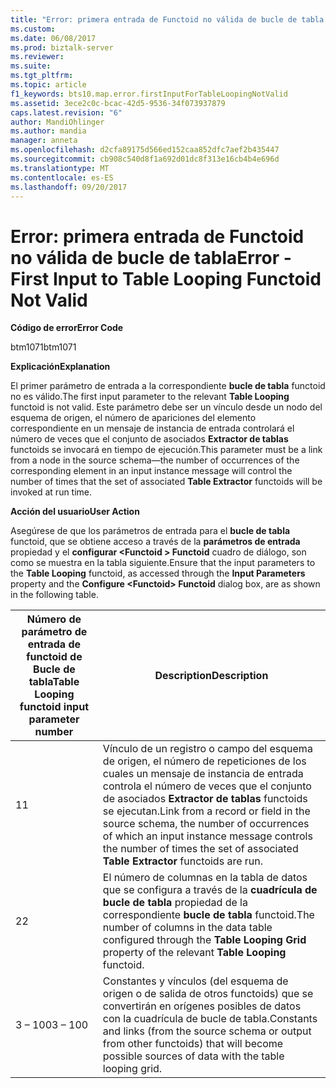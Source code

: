 ```yaml
---
title: "Error: primera entrada de Functoid no válida de bucle de tabla | Documentos de Microsoft"
ms.custom: 
ms.date: 06/08/2017
ms.prod: biztalk-server
ms.reviewer: 
ms.suite: 
ms.tgt_pltfrm: 
ms.topic: article
f1_keywords: bts10.map.error.firstInputForTableLoopingNotValid
ms.assetid: 3ece2c0c-bcac-42d5-9536-34f073937879
caps.latest.revision: "6"
author: MandiOhlinger
ms.author: mandia
manager: anneta
ms.openlocfilehash: d2cfa89175d566ed152caa852dfc7aef2b435447
ms.sourcegitcommit: cb908c540d8f1a692d01dc8f313e16cb4b4e696d
ms.translationtype: MT
ms.contentlocale: es-ES
ms.lasthandoff: 09/20/2017
---
```

# <a name="error---first-input-to-table-looping-functoid-not-valid"></a><span data-ttu-id="85d38-102">Error: primera entrada de Functoid no válida de bucle de tabla</span><span class="sxs-lookup"><span data-stu-id="85d38-102">Error - First Input to Table Looping Functoid Not Valid</span></span>
<span data-ttu-id="85d38-103">**Código de error**</span><span class="sxs-lookup"><span data-stu-id="85d38-103">**Error Code**</span></span>  
  
 <span data-ttu-id="85d38-104">btm1071</span><span class="sxs-lookup"><span data-stu-id="85d38-104">btm1071</span></span>  
  
 <span data-ttu-id="85d38-105">**Explicación**</span><span class="sxs-lookup"><span data-stu-id="85d38-105">**Explanation**</span></span>  
  
 <span data-ttu-id="85d38-106">El primer parámetro de entrada a la correspondiente **bucle de tabla** functoid no es válido.</span><span class="sxs-lookup"><span data-stu-id="85d38-106">The first input parameter to the relevant **Table Looping** functoid is not valid.</span></span> <span data-ttu-id="85d38-107">Este parámetro debe ser un vínculo desde un nodo del esquema de origen, el número de apariciones del elemento correspondiente en un mensaje de instancia de entrada controlará el número de veces que el conjunto de asociados **Extractor de tablas** functoids se invocará en tiempo de ejecución.</span><span class="sxs-lookup"><span data-stu-id="85d38-107">This parameter must be a link from a node in the source schema—the number of occurrences of the corresponding element in an input instance message will control the number of times that the set of associated **Table Extractor** functoids will be invoked at run time.</span></span>  
  
 <span data-ttu-id="85d38-108">**Acción del usuario**</span><span class="sxs-lookup"><span data-stu-id="85d38-108">**User Action**</span></span>  
  
 <span data-ttu-id="85d38-109">Asegúrese de que los parámetros de entrada para el **bucle de tabla** functoid, que se obtiene acceso a través de la **parámetros de entrada** propiedad y el **configurar \<Functoid > Functoid** cuadro de diálogo, son como se muestra en la tabla siguiente.</span><span class="sxs-lookup"><span data-stu-id="85d38-109">Ensure that the input parameters to the **Table Looping** functoid, as accessed through the **Input Parameters** property and the **Configure \<Functoid> Functoid** dialog box, are as shown in the following table.</span></span>  
  
|<span data-ttu-id="85d38-110">Número de parámetro de entrada de functoid de Bucle de tabla</span><span class="sxs-lookup"><span data-stu-id="85d38-110">Table Looping functoid input parameter number</span></span>|<span data-ttu-id="85d38-111">Description</span><span class="sxs-lookup"><span data-stu-id="85d38-111">Description</span></span>|  
|---------------------------------------------------|-----------------|  
|<span data-ttu-id="85d38-112">1</span><span class="sxs-lookup"><span data-stu-id="85d38-112">1</span></span>|<span data-ttu-id="85d38-113">Vínculo de un registro o campo del esquema de origen, el número de repeticiones de los cuales un mensaje de instancia de entrada controla el número de veces que el conjunto de asociados **Extractor de tablas** functoids se ejecutan.</span><span class="sxs-lookup"><span data-stu-id="85d38-113">Link from a record or field in the source schema, the number of occurrences of which an input instance message controls the number of times the set of associated **Table Extractor** functoids are run.</span></span>|  
|<span data-ttu-id="85d38-114">2</span><span class="sxs-lookup"><span data-stu-id="85d38-114">2</span></span>|<span data-ttu-id="85d38-115">El número de columnas en la tabla de datos que se configura a través de la **cuadrícula de bucle de tabla** propiedad de la correspondiente **bucle de tabla** functoid.</span><span class="sxs-lookup"><span data-stu-id="85d38-115">The number of columns in the data table configured through the **Table Looping Grid** property of the relevant **Table Looping** functoid.</span></span>|  
|<span data-ttu-id="85d38-116">3 – 100</span><span class="sxs-lookup"><span data-stu-id="85d38-116">3 – 100</span></span>|<span data-ttu-id="85d38-117">Constantes y vínculos (del esquema de origen o de salida de otros functoids) que se convertirán en orígenes posibles de datos con la cuadrícula de bucle de tabla.</span><span class="sxs-lookup"><span data-stu-id="85d38-117">Constants and links (from the source schema or output from other functoids) that will become possible sources of data with the table looping grid.</span></span>|